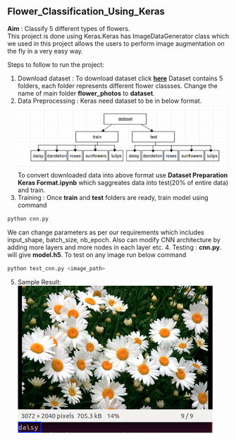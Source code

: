 ## Flower_Classification_Using_Keras
**Aim** : Classify 5 different types of flowers.<br>
This project is done using Keras.Keras has ImageDataGenerator class which we used in this project allows the users to perform image augmentation on the fly in a very easy way. 

Steps to follow to run the project:<br>
1. Download dataset : To download dataset click **[here](http://download.tensorflow.org/example_images/flower_photos.tgz)** 
Dataset contains 5 folders, each folder represents different flower classses. Change the name of main folder **flower_photos** to
**dataset**.
2. Data Preprocessing : Keras need dataset to be in below format.<br>
 ![Dataset Fromat](save.png)<br>
To convert downloaded data into above format use **Dataset Preparation Keras Format.ipynb** which saggreates data into test(20% of entire data) and train.<br>
3. Training : Once **train** and **test** folders are ready, train model using command
```bash
python cnn.py 
```
We can change parameters as per our requirements which includes input_shape, batch_size, nb_epoch. Also can modify CNN architecture by adding more layers and more nodes in each layer etc.
4. Testing : **cnn.py**. will give **model.h5**. To test on any image run below command
```bash 
python test_cnn.py <image_path>
```
5. Sample Result:
![Result](result.png)<br>



